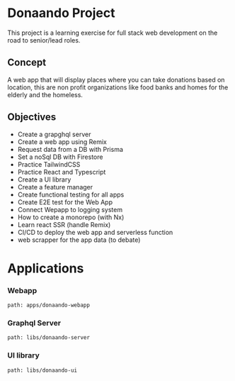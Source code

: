 

# Donaando Project

This project is a learning exercise for full stack web development on the road to senior/lead roles.

## Concept

A web app that will display places where you can take donations based on location, this are non profit organizations like food banks and homes for the elderly and the homeless.
## Objectives

- Create a grapghql server
- Create a web app using Remix
- Request data from a DB with Prisma
- Set a noSql DB with Firestore
- Practice TailwindCSS
- Practice React and Typescript
- Create a UI library
- Create a feature manager
- Create functional testing for all apps
- Create E2E test for the Web App
- Connect Wepapp to logging system
- How to create a monorepo (with Nx)
- Learn react SSR (handle Remix)
- CI/CD to deploy the web app and serverless function
- web scrapper for the app data (to debate)

# Applications

### Webapp 
`path: apps/donaando-webapp`

### Graphql Server
`path: libs/donaando-server`
### UI library
`path: libs/donaando-ui`
